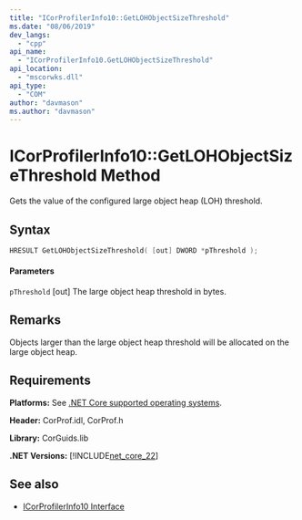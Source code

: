 ```yaml
---
title: "ICorProfilerInfo10::GetLOHObjectSizeThreshold"
ms.date: "08/06/2019"
dev_langs: 
  - "cpp"
api_name: 
  - "ICorProfilerInfo10.GetLOHObjectSizeThreshold"
api_location: 
  - "mscorwks.dll"
api_type: 
  - "COM"
author: "davmason"
ms.author: "davmason"
---
```

# ICorProfilerInfo10::GetLOHObjectSizeThreshold Method
  
 Gets the value of the configured large object heap (LOH) threshold.   
  
## Syntax  
  
```cpp
HRESULT GetLOHObjectSizeThreshold( [out] DWORD *pThreshold );
```  
  
#### Parameters  
 `pThreshold`
 [out] The large object heap threshold in bytes.
  
## Remarks  
 Objects larger than the large object heap threshold will be allocated on the large object heap.

## Requirements  
 **Platforms:** See [.NET Core supported operating systems](../../../core/windows-prerequisites.md#net-core-supported-operating-systems).  
  
 **Header:** CorProf.idl, CorProf.h  
  
 **Library:** CorGuids.lib  
  
 **.NET Versions:** [!INCLUDE[net_core_22](../../../../includes/net-core-30-md.md)]
  
## See also
- [ICorProfilerInfo10 Interface](../../../../docs/framework/unmanaged-api/profiling/icorprofilerinfo10-interface.md)

